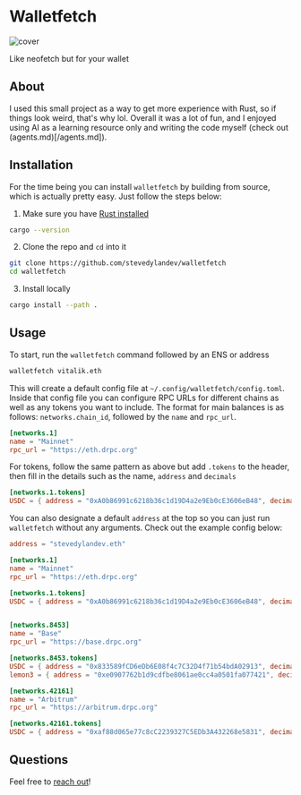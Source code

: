 # Walletfetch

![cover](https://files.stevedylan.dev/walletfetch.png)

Like neofetch but for your wallet

## About

I used this small project as a way to get more experience with Rust, so if things look weird, that's why lol. Overall it was a lot of fun, and I enjoyed using AI as a learning resource only and writing the code myself (check out (agents.md)[/agents.md]).

## Installation

For the time being you can install `walletfetch` by building from source, which is actually pretty easy. Just follow the steps below:

1. Make sure you have [Rust installed](https://www.rust-lang.org/tools/install)

```bash
cargo --version
```

2. Clone the repo and `cd` into it

```bash
git clone https://github.com/stevedylandev/walletfetch
cd walletfetch
```

3. Install locally

```bash
cargo install --path .
```

## Usage

To start, run the `walletfetch` command followed by an ENS or address

```bash
walletfetch vitalik.eth
```

This will create a default config file at `~/.config/walletfetch/config.toml`. Inside that config file you can configure RPC URLs for different chains as well as any tokens you want to include. The format for main balances is as follows: `networks.chain_id`, followed by the `name` and `rpc_url`.

```toml
[networks.1]
name = "Mainnet"
rpc_url = "https://eth.drpc.org"
```

For tokens, follow the same pattern as above but add `.tokens` to the header, then fill in the details such as the name, `address` and `decimals`

```toml
[networks.1.tokens]
USDC = { address = "0xA0b86991c6218b36c1d19D4a2e9Eb0cE3606eB48", decimals = 6 }
```

You can also designate a default `address` at the top so you can just run `walletfetch` without any arguments. Check out the example config below:

```toml
address = "stevedylandev.eth"

[networks.1]
name = "Mainnet"
rpc_url = "https://eth.drpc.org"

[networks.1.tokens]
USDC = { address = "0xA0b86991c6218b36c1d19D4a2e9Eb0cE3606eB48", decimals = 6 }


[networks.8453]
name = "Base"
rpc_url = "https://base.drpc.org"

[networks.8453.tokens]
USDC = { address = "0x833589fCD6eDb6E08f4c7C32D4f71b54bdA02913", decimals = 6 }
lemon3 = { address = "0xe0907762b1d9cdfbe8061ae0cc4a0501fa077421", decimals = 18 }

[networks.42161]
name = "Arbitrum"
rpc_url = "https://arbitrum.drpc.org"

[networks.42161.tokens]
USDC = { address = "0xaf88d065e77c8cC2239327C5EDb3A432268e5831", decimals = 6 }
```

## Questions

Feel free to [reach out](https://stevedylan.dev/links)!
